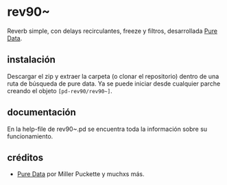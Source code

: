 # rev90~
Reverb simple, con delays recirculantes, freeze y filtros, desarrollada [Pure Data](https://github.com/pure-data/pure-data).  

## instalación
Descargar el zip y extraer la carpeta (o clonar el repositorio) dentro de una ruta de búsqueda de pure data. Ya se puede iniciar desde cualquier parche creando el objeto `[pd-rev90/rev90~]`.  

## documentación
En la help-file de rev90~.pd se encuentra toda la información sobre su funcionamiento.

## créditos
- [Pure Data](https://github.com/pure-data/pure-data) por Miller Puckette y muchxs más.
